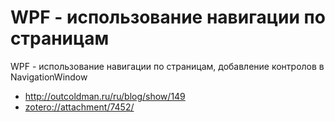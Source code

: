 ﻿# WPF - использование навигации по страницам

WPF - использование навигации по страницам, добавление контролов в NavigationWindow

* <http://outcoldman.ru/ru/blog/show/149>
* <zotero://attachment/7452/>
